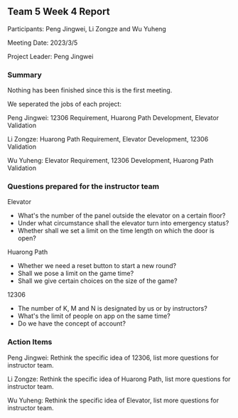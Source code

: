 ## Team 5 Week 4 Report


Participants: Peng Jingwei, Li Zongze and Wu Yuheng  

Meeting Date: 2023/3/5  

Project Leader:  Peng Jingwei

### Summary

Nothing has been finished since this is the first meeting.

We seperated the jobs of each project:

Peng Jingwei: 12306 Requirement, Huarong Path Development, Elevator Validation

Li Zongze: Huarong Path Requirement, Elevator Development, 12306 Validation

Wu Yuheng: Elevator Requirement, 12306 Development, Huarong Path Validation

### Questions prepared for the instructor team

Elevator

- What's the number of the panel outside the elevator on a certain floor?
- Under what circumstance shall the elevator turn into emergency status?
- Whether shall we set a limit on the time length on which the door is open?



Huarong Path

- Whether we need a reset button to start a new round?
- Shall we pose a limit on the game time?
- Shall we give certain choices on the size of the game?



12306

- The number of K, M and N is designated by us or by instructors?
- What's the limit of people on app on the same time?
- Do we have the concept of account?

### Action Items

Peng Jingwei: Rethink the specific idea of 12306, list more questions for instructor team.

Li Zongze: Rethink the specific idea of Huarong Path, list more questions for instructor team.

Wu Yuheng: Rethink the specific idea of Elevator,  list more questions for instructor team.